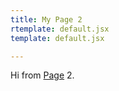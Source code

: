 ```yaml
---
title: My Page 2
rtemplate: default.jsx
template: default.jsx

---
```

Hi from [Page](http://google.com) 2.

